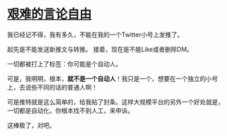 # [艰难的言论自由](https://github.com/gnimg/gitblog/issues/21)

我已经记不得，我有多久，不能在我的一个Twitter小号上发推了。

起先是不能发送新推文与转推。
接着，现在是不能Like或者删除DM。

一切都被打上了标签：你可能是个自动人。

可是，我明明，根本，**就不是一个自动人**！我只是一个，想要在一个独立的小号上，去说些不同的话的普通人啊！

可是推特就是这么简单的，给我贴了封条。这样大规模平台的另外一个好处就是，一切都是自动化，你根本找不到人工，来申诉。

这棒极了，对吧。